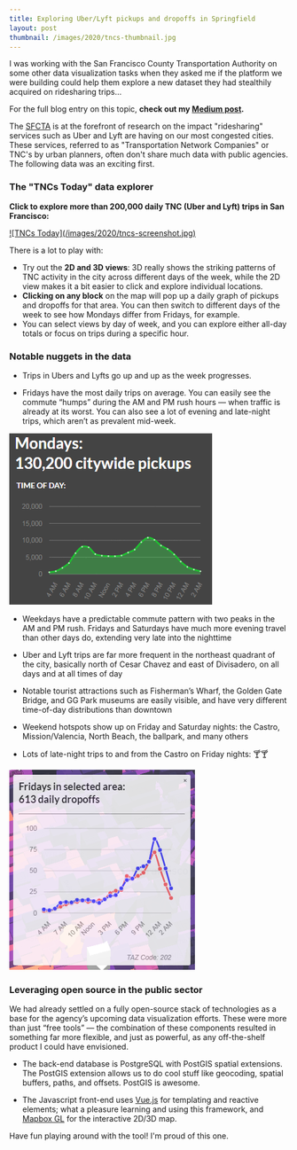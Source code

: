 ```yaml
---
title: Exploring Uber/Lyft pickups and dropoffs in Springfield
layout: post
thumbnail: /images/2020/tncs-thumbnail.jpg
---
```


I was working with the San Francisco County Transportation Authority on some other data visualization tasks when they asked me if the platform we were building could help them explore a new dataset they had stealthily acquired on ridesharing trips&hellip;

For the full blog entry on this topic, **check out my [Medium post](https://medium.com/hackernoon/visualizing-uber-and-lyft-usage-in-san-francisco-928208b1978a).**

The [SFCTA](https://www.sfcta.org) is at the forefront of research on the impact "ridesharing" services such as Uber and Lyft are having on our most congested cities. These services, referred to as "Transportation Network Companies" or TNC's by urban planners, often don't share much data with public agencies. The following data was an exciting first.

### The "TNCs Today" data explorer

**Click to explore more than 200,000 daily TNC (Uber and Lyft) trips in San Francisco:**

<a href="https://tncstoday.sfcta.org/" target="_blank">
![TNCs Today](/images/2020/tncs-screenshot.jpg)
</a>

There is a lot to play with:

- Try out the **2D and 3D views**: 3D really shows the striking patterns of TNC activity in the city across different days of the week, while the 2D view makes it a bit easier to click and explore individual locations.
- **Clicking on any block** on the map will pop up a daily graph of pickups and dropoffs for that area. You can then switch to different days of the week to see how Mondays differ from Fridays, for example.
- You can select views by day of week, and you can explore either all-day totals or focus on trips during a specific hour.

### Notable nuggets in the data

- Trips in Ubers and Lyfts go up and up as the week progresses.

- Fridays have the most daily trips on average. You can easily see the commute “humps” during the AM and PM rush hours — when traffic is already at its worst. You can also see a lot of evening and late-night trips, which aren’t as prevalent mid-week.

![Trips by Day of Week](/images/2020/tnc-gif.gif)

- Weekdays have a predictable commute pattern with two peaks in the AM and PM rush. Fridays and Saturdays have much more evening travel than other days do, extending very late into the nighttime

- Uber and Lyft trips are far more frequent in the northeast quadrant of the city, basically north of Cesar Chavez and east of Divisadero, on all days and at all times of day

- Notable tourist attractions such as Fisherman’s Wharf, the Golden Gate Bridge, and GG Park museums are easily visible, and have very different time-of-day distributions than downtown
- Weekend hotspots show up on Friday and Saturday nights: the Castro, Mission/Valencia, North Beach, the ballpark, and many others

- Lots of late-night trips to and from the Castro on Friday nights: 🍸🍸

![Castro](/images/2020/tnc-castro.png)

### Leveraging open source in the public sector

We had already settled on a fully open-source stack of technologies as a base for the agency’s upcoming data visualization efforts. These were more than just “free tools” — the combination of these components resulted in something far more flexible, and just as powerful, as any off-the-shelf product I could have envisioned.

- The back-end database is PostgreSQL with PostGIS spatial extensions. The PostGIS extension allows us to do cool stuff like geocoding, spatial buffers, paths, and offsets. PostGIS is awesome.

- The Javascript front-end uses [Vue.js](https://vuejs.org) for templating and reactive elements; what a pleasure learning and using this framework, and [Mapbox GL](https://www.mapbox.com) for the interactive 2D/3D map.

Have fun playing around with the tool! I'm proud of this one.
